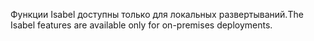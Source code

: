 <span data-ttu-id="1e41e-101">Функции Isabel доступны только для локальных развертываний.</span><span class="sxs-lookup"><span data-stu-id="1e41e-101">The Isabel features are available only for on-premises deployments.</span></span>